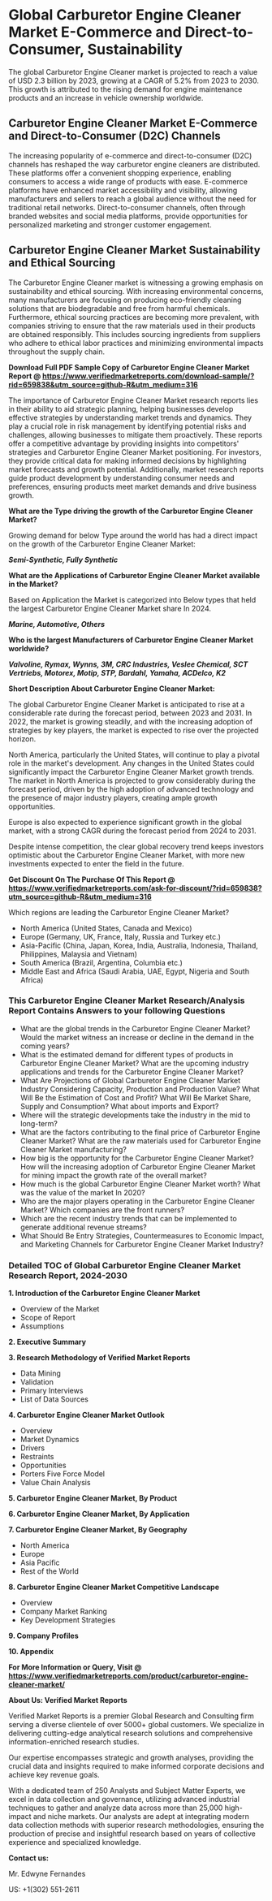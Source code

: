 <h1>Global Carburetor Engine Cleaner Market E-Commerce and Direct-to-Consumer, Sustainability</h1><p class=""><p>The global Carburetor Engine Cleaner market is projected to reach a value of USD 2.3 billion by 2023, growing at a CAGR of 5.2% from 2023 to 2030. This growth is attributed to the rising demand for engine maintenance products and an increase in vehicle ownership worldwide.</p><h2>Carburetor Engine Cleaner Market E-Commerce and Direct-to-Consumer (D2C) Channels</h2><p>The increasing popularity of e-commerce and direct-to-consumer (D2C) channels has reshaped the way carburetor engine cleaners are distributed. These platforms offer a convenient shopping experience, enabling consumers to access a wide range of products with ease. E-commerce platforms have enhanced market accessibility and visibility, allowing manufacturers and sellers to reach a global audience without the need for traditional retail networks. Direct-to-consumer channels, often through branded websites and social media platforms, provide opportunities for personalized marketing and stronger customer engagement.</p><h2>Carburetor Engine Cleaner Market Sustainability and Ethical Sourcing</h2><p>The Carburetor Engine Cleaner market is witnessing a growing emphasis on sustainability and ethical sourcing. With increasing environmental concerns, many manufacturers are focusing on producing eco-friendly cleaning solutions that are biodegradable and free from harmful chemicals. Furthermore, ethical sourcing practices are becoming more prevalent, with companies striving to ensure that the raw materials used in their products are obtained responsibly. This includes sourcing ingredients from suppliers who adhere to ethical labor practices and minimizing environmental impacts throughout the supply chain.</p></p><p class=""><strong>Download Full PDF Sample Copy of Carburetor Engine Cleaner Market Report @ <a href="https://www.verifiedmarketreports.com/download-sample/?rid=659838&utm_source=github-R&utm_medium=316" target="_blank">https://www.verifiedmarketreports.com/download-sample/?rid=659838&utm_source=github-R&utm_medium=316</a></strong></p><p>The importance of&nbsp;Carburetor Engine Cleaner Market research reports lies in their ability to aid strategic planning, helping businesses develop effective strategies by understanding market trends and dynamics. They play a crucial role in risk management by identifying potential risks and challenges, allowing businesses to mitigate them proactively. These reports offer a competitive advantage by providing insights into competitors' strategies and Carburetor Engine Cleaner Market positioning. For investors, they provide critical data for making informed decisions by highlighting market forecasts and growth potential. Additionally, market research reports guide product development by understanding consumer needs and preferences, ensuring products meet market demands and drive business growth.</p><p><strong>What are the&nbsp;Type driving the growth of the Carburetor Engine Cleaner Market?</strong></p><p id="" class="">Growing demand for below Type around the world has had a direct impact on the growth of the Carburetor Engine Cleaner Market:</p><p class=""><em><strong>Semi-Synthetic, Fully Synthetic</strong></em></p><p class=""><strong>What are the&nbsp;Applications&nbsp;of Carburetor Engine Cleaner Market available in the Market?</strong></p><p id="" class="">Based on Application the Market is categorized into Below types that held the largest Carburetor Engine Cleaner Market share In 2024.</p><p class=""><em><strong>Marine, Automotive, Others</strong></em></p><p class=""><strong>Who is the largest Manufacturers of Carburetor Engine Cleaner Market worldwide?</strong></p><p><em><strong>Valvoline, Rymax, Wynns, 3M, CRC Industries, Veslee Chemical, SCT Vertriebs, Motorex, Motip, STP, Bardahl, Yamaha, ACDelco, K2</strong></em></p><p id="" class=""><strong>Short Description About Carburetor Engine Cleaner Market:</strong></p><p>The global Carburetor Engine Cleaner Market is anticipated to rise at a considerable rate during the forecast period, between 2023 and 2031. In 2022, the market is growing steadily, and with the increasing adoption of strategies by key players, the market is expected to rise over the projected horizon.</p><p>North America, particularly the United States, will continue to play a pivotal role in the market's development. Any changes in the United States could significantly impact the Carburetor Engine Cleaner Market growth trends. The market in North America is projected to grow considerably during the forecast period, driven by the high adoption of advanced technology and the presence of major industry players, creating ample growth opportunities.</p><p>Europe is also expected to experience significant growth in the global market, with a strong CAGR during the forecast period from 2024 to 2031.</p><p>Despite intense competition, the clear global recovery trend keeps investors optimistic about the Carburetor Engine Cleaner Market, with more new investments expected to enter the field in the future.</p><p id="" class=""><strong>Get Discount On The Purchase Of This Report @ <a href="https://www.verifiedmarketreports.com/ask-for-discount/?rid=659838?utm_source=github-R&utm_medium=316" target="_blank">https://www.verifiedmarketreports.com/ask-for-discount/?rid=659838?utm_source=github-R&utm_medium=316</a></strong></p><p class="">Which regions are leading the Carburetor Engine Cleaner Market?</p><ul><li>North America (United States, Canada and Mexico)</li><li>Europe (Germany, UK, France, Italy, Russia and Turkey etc.)</li><li>Asia-Pacific (China, Japan, Korea, India, Australia, Indonesia, Thailand, Philippines, Malaysia and Vietnam)</li><li>South America (Brazil, Argentina, Columbia etc.)</li><li>Middle East and Africa (Saudi Arabia, UAE, Egypt, Nigeria and South Africa)</li></ul><h3 id="" class="">This Carburetor Engine Cleaner Market Research/Analysis Report Contains Answers to your following Questions</h3><ul><li>What are the global trends in the Carburetor Engine Cleaner Market? Would the market witness an increase or decline in the demand in the coming years?</li><li>What is the estimated demand for different types of products in Carburetor Engine Cleaner Market? What are the upcoming industry applications and trends for the Carburetor Engine Cleaner Market?</li><li>What Are Projections of Global Carburetor Engine Cleaner Market Industry Considering Capacity, Production and Production Value? What Will Be the Estimation of Cost and Profit? What Will Be Market Share, Supply and Consumption? What about imports and Export?</li><li>Where will the strategic developments take the industry in the mid to long-term?</li><li>What are the factors contributing to the final price of Carburetor Engine Cleaner Market? What are the raw materials used for Carburetor Engine Cleaner Market manufacturing?</li><li>How big is the opportunity for the Carburetor Engine Cleaner Market? How will the increasing adoption of Carburetor Engine Cleaner Market for mining impact the growth rate of the overall market?</li><li>How much is the global Carburetor Engine Cleaner Market worth? What was the value of the market In 2020?</li><li>Who are the major players operating in the Carburetor Engine Cleaner Market? Which companies are the front runners?</li><li>Which are the recent industry trends that can be implemented to generate additional revenue streams?</li><li>What Should Be Entry Strategies, Countermeasures to Economic Impact, and Marketing Channels for Carburetor Engine Cleaner Market Industry?</li></ul><h3 id="" class="">Detailed TOC of Global Carburetor Engine Cleaner Market Research Report, 2024-2030</h3><p id="" class=""><strong>1. Introduction of the Carburetor Engine Cleaner Market</strong></p><ul><li>Overview of the Market</li><li>Scope of Report</li><li>Assumptions</li></ul><p id="" class=""><strong>2. Executive Summary</strong></p><p id="" class=""><strong>3. Research Methodology of Verified Market Reports</strong></p><ul><li>Data Mining</li><li>Validation</li><li>Primary Interviews</li><li>List of Data Sources</li></ul><p id="" class=""><strong>4. Carburetor Engine Cleaner Market Outlook</strong></p><ul><li>Overview</li><li>Market Dynamics</li><li>Drivers</li><li>Restraints</li><li>Opportunities</li><li>Porters Five Force Model</li><li>Value Chain Analysis</li></ul><p id="" class=""><strong>5. Carburetor Engine Cleaner Market, By Product</strong></p><p id="" class=""><strong>6. Carburetor Engine Cleaner Market, By Application</strong></p><p id="" class=""><strong>7. Carburetor Engine Cleaner Market, By Geography</strong></p><ul><li>North America</li><li>Europe</li><li>Asia Pacific</li><li>Rest of the World</li></ul><p id="" class=""><strong>8. Carburetor Engine Cleaner Market Competitive Landscape</strong></p><ul><li>Overview</li><li>Company Market Ranking</li><li>Key Development Strategies</li></ul><p id="" class=""><strong>9. Company Profiles</strong></p><p id="" class=""><strong>10. Appendix</strong></p><p id="" class=""><strong>For More Information or Query, Visit @ <a href="https://www.verifiedmarketreports.com/product/carburetor-engine-cleaner-market/" target="_blank">https://www.verifiedmarketreports.com/product/carburetor-engine-cleaner-market/</a></strong></p><p id="" class=""><strong>About Us: Verified Market Reports</strong></p><p id="" class="">Verified Market Reports is a premier Global Research and Consulting firm serving a diverse clientele of over 5000+ global customers. We specialize in delivering cutting-edge analytical research solutions and comprehensive information-enriched research studies.</p><p id="" class="">Our expertise encompasses strategic and growth analyses, providing the crucial data and insights required to make informed corporate decisions and achieve key revenue goals.</p><p id="" class="">With a dedicated team of 250 Analysts and Subject Matter Experts, we excel in data collection and governance, utilizing advanced industrial techniques to gather and analyze data across more than 25,000 high-impact and niche markets. Our analysts are adept at integrating modern data collection methods with superior research methodologies, ensuring the production of precise and insightful research based on years of collective experience and specialized knowledge.</p><p id="" class=""><strong>Contact us:</strong></p><p id="" class="">Mr. Edwyne Fernandes</p><p id="" class="">US: +1(302) 551-2611</p>